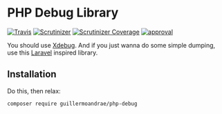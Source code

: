 # PHP Debug Library
[![Travis](https://img.shields.io/travis/guillermoandrae/php-debug.svg?style=flat-square)](https://travis-ci.org/guillermoandrae/php-debug) [![Scrutinizer](https://img.shields.io/scrutinizer/g/guillermoandrae/php-debug.svg?style=flat-square)](https://scrutinizer-ci.com/g/guillermoandrae/php-debug/) [![Scrutinizer Coverage](https://img.shields.io/scrutinizer/coverage/g/guillermoandrae/php-debug.svg?style=flat-square)](https://scrutinizer-ci.com/g/guillermoandrae/php-debug/) [![approval](https://img.shields.io/badge/approved%20by-your%20mom-green.svg?style=flat-square)](https://guillermoandraefisher.com)

You should use [Xdebug](https://xdebug.org/). And if you just wanna do some simple dumping, use this [Laravel](https://laravel.com/) inspired library.

## Installation
Do this, then relax:
```
composer require guillermoandrae/php-debug

```
